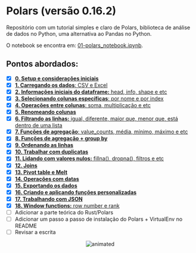 # Polars (versão 0.16.2)

Repositório com um tutorial simples e claro de Polars, biblioteca de análise de dados no Python, uma alternativa ao Pandas no Python.

O notebook se encontra em: [01-polars_notebook.ipynb](https://nbviewer.org/github/barbosarafael/polars_python_test/blob/main/01-notebook/01-polars_notebook.ipynb). 

## Pontos abordados:

- [X] [**0. Setup e considerações iniciais**](https://nbviewer.org/github/barbosarafael/polars_python_test/blob/main/01-notebook/01-polars_notebook.ipynb#header0)
- [X] [**1. Carregando os dados**: CSV e Excel](https://nbviewer.org/github/barbosarafael/polars_python_test/blob/main/01-notebook/01-polars_notebook.ipynb#header1)
- [X] [**2. Informações iniciais do dataframe:** head, info, shape e etc](https://nbviewer.org/github/barbosarafael/polars_python_test/blob/main/01-notebook/01-polars_notebook.ipynb#header2)
- [X] [**3. Selecionando colunas específicas**: por nome e por index](https://nbviewer.org/github/barbosarafael/polars_python_test/blob/main/01-notebook/01-polars_notebook.ipynb#header3)
- [X] [**4. Operações entre colunas**: soma, multiplicação e etc](https://nbviewer.org/github/barbosarafael/polars_python_test/blob/main/01-notebook/01-polars_notebook.ipynb#header4)
- [X] [**5. Renomeando colunas**](https://nbviewer.org/github/barbosarafael/polars_python_test/blob/main/01-notebook/01-polars_notebook.ipynb#header5)
- [X] [**6. Filtrando as linhas:** igual, diferente, maior que, menor que, está dentro de uma lista](https://nbviewer.org/github/barbosarafael/polars_python_test/blob/main/01-notebook/01-polars_notebook.ipynb#header6)
- [X] [**7. Funções de agregação**: value_counts, média, mínimo, máximo e etc](https://nbviewer.org/github/barbosarafael/polars_python_test/blob/main/01-notebook/01-polars_notebook.ipynb#header7)
- [X] [**8. Funções de agregação + group by**](https://nbviewer.org/github/barbosarafael/polars_python_test/blob/main/01-notebook/01-polars_notebook.ipynb#header8)
- [X] [**9. Ordenando as linhas**](https://nbviewer.org/github/barbosarafael/polars_python_test/blob/main/01-notebook/01-polars_notebook.ipynb#header9)
- [X] [**10. Trabalhar com duplicatas**](https://nbviewer.org/github/barbosarafael/polars_python_test/blob/main/01-notebook/01-polars_notebook.ipynb#header10)
- [X] [**11. Lidando com valores nulos:** fillna(), dropna(), filtros e etc](https://nbviewer.org/github/barbosarafael/polars_python_test/blob/main/01-notebook/01-polars_notebook.ipynb#header11)
- [X] [**12. Joins**](https://nbviewer.org/github/barbosarafael/polars_python_test/blob/main/01-notebook/01-polars_notebook.ipynb#header12)
- [X] [**13. Pivot table e Melt**](https://nbviewer.org/github/barbosarafael/polars_python_test/blob/main/01-notebook/01-polars_notebook.ipynb#header13)
- [X] [**14. Operações com datas**](https://nbviewer.org/github/barbosarafael/polars_python_test/blob/main/01-notebook/01-polars_notebook.ipynb#header14)
- [X] [**15. Exportando os dados**](https://nbviewer.org/github/barbosarafael/polars_python_test/blob/main/01-notebook/01-polars_notebook.ipynb#header15)
- [X] [**16. Criando e aplicando funções personalizadas**](https://nbviewer.org/github/barbosarafael/polars_python_test/blob/main/01-notebook/01-polars_notebook.ipynb#header16)
- [X] [**17. Trabalhando com JSON**](https://nbviewer.org/github/barbosarafael/polars_python_test/blob/main/01-notebook/01-polars_notebook.ipynb#header17)
- [X] [**18. Window functions:** row number e rank](https://nbviewer.org/github/barbosarafael/polars_python_test/blob/main/01-notebook/01-polars_notebook.ipynb#header18)
- [ ] Adicionar a parte teórica do Rust/Polars
- [ ] Adicionar um passo a passo de instalação do Polars + VirtualEnv no README
- [ ] Revisar a escrita

<p align="center">
  <img src="https://media.giphy.com/media/5p8QuXUTk1rIk/giphy.gif" alt="animated" />
</p>
